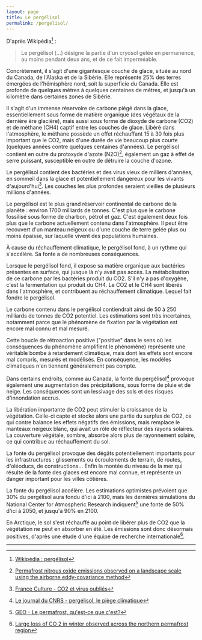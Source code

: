 ```yaml
---
layout: page
title: Le pergélisol
permalink: /pergelisol/
---
```


D'après Wikipédia[^wikipedia] :

> Le pergélisol (...) désigne la partie d'un cryosol gelée en permanence, au moins pendant deux ans, et de ce fait imperméable.

Concrètement, il s'agit d'une gigantesque couche de glace, située au nord du Canada, de l'Alaska et de la Sibérie. Elle représente 25% des terres émergées de l'hémisphère nord, soit la superficie du Canada. Elle est profonde de quelques mètres à quelques centaines de mètres, et jusqu'à un kilomètre dans certaines zones de Sibérie.

Il s'agit d'un immense réservoire de carbone piégé dans la glace, essentiellement sous forme de matière organique (des végétaux de la dernière ère glacière), mais aussi sous forme de dioxyde de carbone (CO2) et de méthane (CH4) captif entre les couches de glace. Libéré dans l'atmosphère, le méthane possède un effet réchauffant 15 à 30 fois plus important que le CO2, mais d'une durée de vie beaucoup plus courte (quelques années contre quelques centaines d'années). Le pergélisol contient en outre du protoxyde d'azote (N2O)[^n2o], également un gaz à effet de serre puissant, susceptible en outre de détruire la couche d'ozone.

Le pergélisol contient des bactéries et des virus vieux de milliers d'années, en sommeil dans la glace et potentiellement dangereux pour les vivants d'aujourd'hui[^boite-pandore]. Les couches les plus profondes seraient vieilles de plusieurs millions d'années.

Le pergélisol est le plus grand réservoir continental de carbone de la planète : environ 1700 milliards de tonnes. C'est plus que le carbone fossilisé sous forme de charbon, pétrol et gaz. C'est également deux fois plus que le carbone actuellement contenu dans l'atmosphère. Il peut être recouvert d'un manteau neigeux ou d'une couche de terre gelée plus ou moins épaisse, sur laquelle vivent des populations humaines.

À cause du réchauffement climatique, le pergélisol fond, à un rythme qui s'accélère. Sa fonte a de nombreuses conséquences.

Lorsque le pergélisol fond, il expose sa matière organique aux bactéries présentes en surface, qui jusque là n'y avait pas accès. La métabolisation de ce carbone par les bactéries produit du CO2. S'il n'y a pas d'oxygène, c'est la fermentation qui produit du CH4. Le CO2 et le CH4 sont libérés dans l'atmosphère, et contribuent au réchauffement climatique. Lequel fait fondre le pergélisol.

Le carbone contenu dans le pergélisol contiendrait ainsi de 50 à 250 milliards de tonnes de CO2 potentiel. Les estimations sont très incertaines, notamment parce que le phénomène de fixation par la végétation est encore mal connu et mal mesuré.

Cette boucle de rétroaction positive ("positive" dans le sens où les conséquences du phénomène amplifient le phénomène) représente une véritable bombe à retardement climatique, mais dont les effets sont encore mal compris, mesurés et modélisés. En conséquence, les modèles climatiques n'en tiennent généralement pas compte.

Dans certains endroits, comme au Canada, la fonte du pergélisol[^piege-climatique] provoque également une augmentation des précipitations, sous forme de pluie et de neige. Les conséquences sont un lessivage des sols et des risques d'innondation accrus.

La libération importante de CO2 peut stimuler la croissance de la végétation. Celle-ci capte et stocke alors une partie du surplus de CO2, ce qui contre balance les effets négatifs des émissions, mais remplace le manteaux neigeux blanc, qui avait un rôle de réflecteur des rayons solaires. La couverture végétale, sombre, absorbe alors plus de rayonnement solaire, ce qui contribue au réchauffement du sol.

La fonte du pergélisol provoque des dégâts potentiellement importants pour les infrastructures : glissements ou écroulements de terrain, de routes, d'oléoducs, de constructions... Enfin la montée du niveau de la mer qui résulte de la fonte des glaces est encore mal connue, et représente un danger important pour les villes côtières.

La fonte du pergélisol accélère. Les estimations optimistes prévoient que 30% du pergélisol aura fondu d'ici à 2100, mais les dernières simulations du National Center for Atmospheric Research indiquent[^ncar] une fonte de 50% d'ici à 2050, et jusqu'à 90% en 2100.

En Arctique, le sol s'est réchauffé au point de libérer plus de CO2 que la végétation ne peut en absorber en été. Les émissions sont donc désormais positives, d'après une étude d'une équipe de recherche internationale[^emissions-nettes].

---

[^wikipedia]: [Wikipédia : pergélisol](https://fr.wikipedia.org/wiki/Perg%C3%A9lisol)

[^piege-climatique]: [Le journal du CNRS - pergélisol, le piège climatique](https://lejournal.cnrs.fr/articles/pergelisol-le-piege-climatique)

[^boite-pandore]: [France Culture - CO2 et virus oubliés](https://www.franceculture.fr/ecologie-et-environnement/co2-et-virus-oublies-le-permafrost-est-une-boite-de-pandore)

[^n2o]: [Permafrost nitrous oxide emissions observed on a landscape scale using the airborne eddy-covariance method](https://www.atmos-chem-phys.net/19/4257/2019/)

[^ncar]: [GEO - Le permafrost, qu'est-ce que c'est?](https://www.geo.fr/environnement/permafrost-gaz-methane-rechauffement-climatique-53512)

[^emissions-nettes]: [Large loss of CO 2 in winter observed across the northern permafrost region](https://www.nature.com/articles/s41558-019-0592-8.epdf)